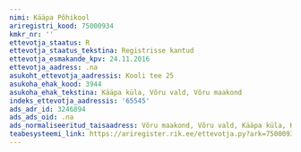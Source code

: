 ```yaml
---
nimi: Kääpa Põhikool
ariregistri_kood: 75000934
kmkr_nr: ''
ettevotja_staatus: R
ettevotja_staatus_tekstina: Registrisse kantud
ettevotja_esmakande_kpv: 24.11.2016
ettevotja_aadress: .na
asukoht_ettevotja_aadressis: Kooli tee 25
asukoha_ehak_kood: 3944
asukoha_ehak_tekstina: Kääpa küla, Võru vald, Võru maakond
indeks_ettevotja_aadressis: '65545'
ads_adr_id: 3246894
ads_ads_oid: .na
ads_normaliseeritud_taisaadress: Võru maakond, Võru vald, Kääpa küla, Kooli tee 25
teabesysteemi_link: https://ariregister.rik.ee/ettevotja.py?ark=75000934&ref=rekvisiidid
---
```

